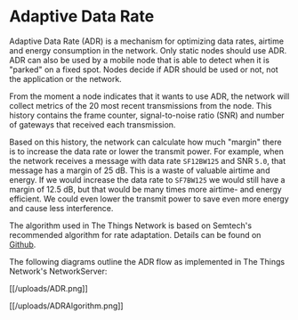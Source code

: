 # Adaptive Data Rate

Adaptive Data Rate (ADR) is a mechanism for optimizing data rates, airtime and energy consumption in the network. Only static nodes should use ADR. ADR can also be used by a mobile node that is able to detect when it is "parked" on a fixed spot. Nodes decide if ADR should be used or not, not the application or the network.

From the moment a node indicates that it wants to use ADR, the network will collect metrics of the 20 most recent transmissions from the node. This history contains the frame counter, signal-to-noise ratio (SNR) and number of gateways that received each transmission.

Based on this history, the network can calculate how much "margin" there is to increase the data rate or lower the transmit power. For example, when the network receives a message with data rate `SF12BW125` and SNR `5.0`, that message has a margin of 25 dB. This is a waste of valuable airtime and energy. If we would increase the data rate to `SF7BW125` we would still have a margin of 12.5 dB, but that would be many times more airtime- and energy efficient. We could even lower the transmit power to save even more energy and cause less interference.

The algorithm used in The Things Network is based on Semtech's recommended algorithm for rate adaptation. Details can be found on [Github](https://github.com/TheThingsNetwork/ttn/issues/265#issuecomment-255092765).

The following diagrams outline the ADR flow as implemented in The Things Network's NetworkServer:

[[/uploads/ADR.png]]

[[/uploads/ADRAlgorithm.png]]